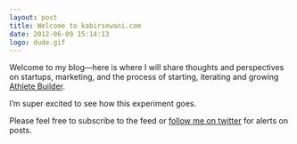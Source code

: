```yaml
---
layout: post
title: Welcome to kabirsewani.com
date: 2012-06-09 15:14:13
logo: dude.gif
---
```


Welcome to my blog—here is where I will share thoughts and perspectives on startups, marketing, and the process of starting, iterating and growing [Athlete Builder](http://athletebuilder.com/). 

I’m super excited to see how this experiment goes.

Please feel free to subscribe to the feed  or [follow me on twitter](https://twitter.com/beeriest) for alerts on posts.

